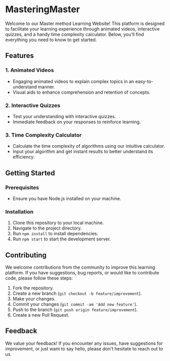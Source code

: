 # MasteringMaster 

Welcome to our Master method Learning Website! This platform is designed to facilitate your learning experience through animated videos, interactive quizzes, and a handy time complexity calculator. Below, you'll find everything you need to know to get started.

## Features

### 1. Animated Videos
- Engaging animated videos to explain complex topics in an easy-to-understand manner.
- Visual aids to enhance comprehension and retention of concepts.

### 2. Interactive Quizzes
- Test your understanding with interactive quizzes.
- Immediate feedback on your responses to reinforce learning.

### 3. Time Complexity Calculator
- Calculate the time complexity of algorithms using our intuitive calculator.
- Input your algorithm and get instant results to better understand its efficiency.

## Getting Started

### Prerequisites
- Ensure you have Node.js installed on your machine.

### Installation
1. Clone this repository to your local machine.
2. Navigate to the project directory.
3. Run `npm install` to install dependencies.
4. Run `npm start` to start the development server.


## Contributing
We welcome contributions from the community to improve this learning platform. If you have suggestions, bug reports, or would like to contribute code, please follow these steps:
1. Fork the repository.
2. Create a new branch (`git checkout -b feature/improvement`).
3. Make your changes.
4. Commit your changes (`git commit -am 'Add new feature'`).
5. Push to the branch (`git push origin feature/improvement`).
6. Create a new Pull Request.

## Feedback
We value your feedback! If you encounter any issues, have suggestions for improvement, or just want to say hello, please don't hesitate to reach out to us.


